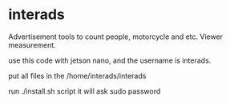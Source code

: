 # interads
Advertisement tools to count people, motorcycle and etc. Viewer measurement.

use this code with jetson nano, and the username is interads.

put all files in the /home/interads/interads

run ./install.sh script
it will ask sudo password

